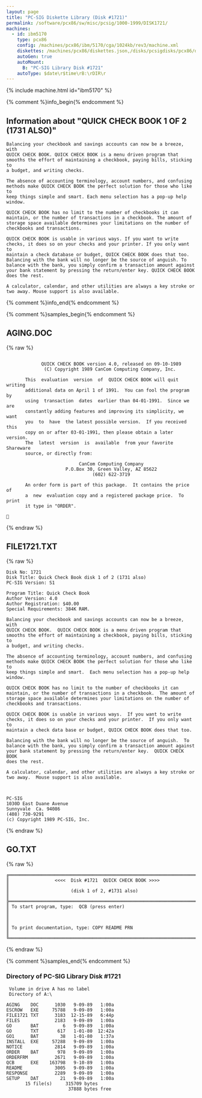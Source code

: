 ```yaml
---
layout: page
title: "PC-SIG Diskette Library (Disk #1721)"
permalink: /software/pcx86/sw/misc/pcsig/1000-1999/DISK1721/
machines:
  - id: ibm5170
    type: pcx86
    config: /machines/pcx86/ibm/5170/cga/1024kb/rev3/machine.xml
    diskettes: /machines/pcx86/diskettes.json,/disks/pcsigdisks/pcx86/diskettes.json
    autoGen: true
    autoMount:
      B: "PC-SIG Library Disk #1721"
    autoType: $date\r$time\rB:\rDIR\r
---
```


{% include machine.html id="ibm5170" %}

{% comment %}info_begin{% endcomment %}

## Information about "QUICK CHECK BOOK 1 OF 2 (1731 ALSO)"

    Balancing your checkbook and savings accounts can now be a breeze, with
    QUICK CHECK BOOK. QUICK CHECK BOOK is a menu driven program that
    smooths the effort of maintaining a checkbook, paying bills, sticking to
    a budget, and writing checks.
    
    The absence of accounting terminology, account numbers, and confusing
    methods make QUICK CHECK BOOK the perfect solution for those who like to
    keep things simple and smart. Each menu selection has a pop-up help
    window.
    
    QUICK CHECK BOOK has no limit to the number of checkbooks it can
    maintain, or the number of transactions in a checkbook. The amount of
    storage space available determines your limitations on the number of
    checkbooks and transactions.
    
    QUICK CHECK BOOK is usable in various ways. If you want to write
    checks, it does so on your checks and your printer. If you only want to
    maintain a check database or budget, QUICK CHECK BOOK does that too.
    Balancing with the bank will no longer be the source of anguish. To
    balance with the bank, you simply confirm a transaction amount against
    your bank statement by pressing the return/enter key. QUICK CHECK BOOK
    does the rest.
    
    A calculator, calendar, and other utilities are always a key stroke or
    two away. Mouse support is also available.
{% comment %}info_end{% endcomment %}

{% comment %}samples_begin{% endcomment %}

## AGING.DOC

{% raw %}
```

             QUICK CHECK BOOK version 4.0, released on 09-10-1989
              (C) Copyright 1989 CanCom Computing Company, Inc.

       This  evaluation  version  of  QUICK CHECK BOOK will quit writing
       additional data on April 1 of 1991.  You can fool the program  by
       using  transaction  dates  earlier than 04-01-1991.  Since we are
       constantly adding features and improving its simplicity, we  want
       you  to  have  the latest possible version.  If you received this
       copy on or after 03-01-1991, then please obtain a later  version.
       The  latest  version  is  available  from your favorite Shareware
       source, or directly from:

                           CanCom Computing Company
                      P.O.Box 30, Green Valley, AZ 85622
                                (602) 622-3719

       An order form is part of this package.  It contains the price  of
       a  new  evaluation copy and a registered package price.  To print
       it type in "ORDER".


```
{% endraw %}

## FILE1721.TXT

{% raw %}
```
Disk No: 1721                                                           
Disk Title: Quick Check Book disk 1 of 2 (1731 also)                    
PC-SIG Version: S1                                                      
                                                                        
Program Title: Quick Check Book                                         
Author Version: 4.0                                                     
Author Registration: $40.00                                             
Special Requirements: 384K RAM.                                         
                                                                        
Balancing your checkbook and savings accounts can now be a breeze, with 
QUICK CHECK BOOK.  QUICK CHECK BOOK is a menu driven program that       
smooths the effort of maintaining a checkbook, paying bills, sticking to
a budget, and writing checks.                                           
                                                                        
The absence of accounting terminology, account numbers, and confusing   
methods make QUICK CHECK BOOK the perfect solution for those who like to
keep things simple and smart.  Each menu selection has a pop-up help    
window.                                                                 
                                                                        
QUICK CHECK BOOK has no limit to the number of checkbooks it can        
maintain, or the number of transactions in a checkbook.  The amount of  
storage space available determines your limitations on the number of    
checkbooks and transactions.                                            
                                                                        
QUICK CHECK BOOK is usable in various ways.  If you want to write       
checks, it does so on your checks and your printer.  If you only want to
maintain a check data base or budget, QUICK CHECK BOOK does that too.   
                                                                        
Balancing with the bank will no longer be the source of anguish.  To    
balance with the bank, you simply confirm a transaction amount against  
your bank statement by pressing the return/enter key.  QUICK CHECK BOOK 
does the rest.                                                          
                                                                        
A calculator, calendar, and other utilities are always a key stroke or  
two away.  Mouse support is also available.                             
                                                                        
                                                                        
                                                                        
PC-SIG                                                                  
1030D East Duane Avenue                                                 
Sunnyvale  Ca. 94086                                                    
(408) 730-9291                                                          
(c) Copyright 1989 PC-SIG, Inc.                                         
```
{% endraw %}

## GO.TXT

{% raw %}
```
╔═════════════════════════════════════════════════════════════════════════╗
║                 <<<<  Disk #1721  QUICK CHECK BOOK >>>>                 ║
║                       (disk 1 of 2, #1731 also)                         ║
╠═════════════════════════════════════════════════════════════════════════╣
║ To start program, type:  QCB (press enter)                              ║
║                                                                         ║
║ To print documentation, type: COPY README PRN                           ║
╚═════════════════════════════════════════════════════════════════════════╝
```
{% endraw %}

{% comment %}samples_end{% endcomment %}

### Directory of PC-SIG Library Disk #1721

     Volume in drive A has no label
     Directory of A:\

    AGING    DOC      1030   9-09-89   1:00a
    ESCROW   EXE     75788   9-09-89   1:00a
    FILE1721 TXT      3183  12-15-89   6:44p
    FILES             2183   9-09-89   1:00a
    GO       BAT         6   9-09-89   1:00a
    GO       TXT       617   1-01-80  12:42a
    GO1      BAT        38   1-01-80   1:37a
    INSTALL  EXE     57288   9-09-89   1:00a
    NOTICE            2814   9-09-89   1:00a
    ORDER    BAT       978   9-09-89   1:00a
    ORDERFRM          2671   9-09-89   1:00a
    QCB      EXE    163798   9-10-89   1:00a
    README            3005   9-09-89   1:00a
    RESPONSE          2289   9-09-89   1:00a
    SETUP    DAT        21   9-09-89   1:00a
           15 file(s)     315709 bytes
                           37888 bytes free
